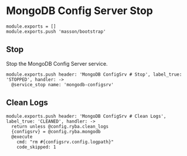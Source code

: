 
# MongoDB Config Server Stop

    module.exports = []
    module.exports.push 'masson/bootstrap'
    
## Stop

Stop the MongoDB Config Server service.

    module.exports.push header: 'MongoDB ConfigSrv # Stop', label_true: 'STOPPED', handler: ->
      @service_stop name: 'mongodb-configsrv'

## Clean Logs

    module.exports.push header: 'MongoDB ConfigSrv # Clean Logs', label_true: 'CLEANED', handler: ->
      return unless @config.ryba.clean_logs
      {configsrv} = @config.ryba.mongodb
      @execute
        cmd: "rm #{configsrv.config.logpath}"
        code_skipped: 1
